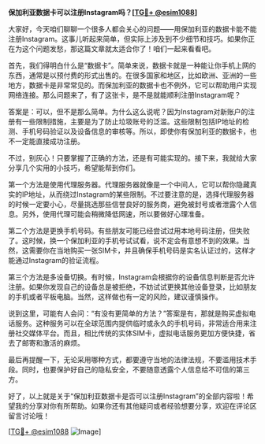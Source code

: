 **保加利亚数据卡可以注册Instagram吗？[[TG💪+ @esim1088](https://t.me/s/esim1088)]**

大家好，今天咱们聊聊一个很多人都会关心的问题——用保加利亚的数据卡能不能注册Instagram。这事儿听起来简单，但实际上涉及到不少细节和技巧。如果你正在为这个问题发愁，那这篇文章就太适合你了！咱们一起来看看吧。

首先，我们得明白什么是“数据卡”。简单来说，数据卡就是一种能让你手机上网的东西，通常是以预付费的形式出售的。在很多国家和地区，比如欧洲、亚洲的一些地方，数据卡是非常常见的。而保加利亚的数据卡也不例外，它可以帮助用户实现网络连接。那么问题来了，有了这张卡，是不是就能顺利注册Instagram呢？

答案是：可以，但不是那么简单。为什么这么说呢？因为Instagram对新账户的注册有一些限制措施，主要是为了防止垃圾账号的泛滥。这些限制包括IP地址的检测、手机号码验证以及设备信息的审核等。所以，即使你有保加利亚的数据卡，也不一定能直接成功注册。

不过，别灰心！只要掌握了正确的方法，还是有可能实现的。接下来，我就给大家分享几个实用的小技巧，希望能帮到你们。

第一个方法是使用代理服务器。代理服务器就像是一个中间人，它可以帮你隐藏真实的IP地址，从而绕过Instagram的某些限制。不过要注意的是，选择代理服务器的时候一定要小心，尽量挑选那些信誉良好的服务商，避免被封号或者泄露个人信息。另外，使用代理可能会稍微降低网速，所以要做好心理准备。

第二个方法是更换手机号码。有些朋友可能已经尝试过用本地号码注册，但失败了。这时候，换一个保加利亚的手机号试试看，说不定会有意想不到的效果。当然，这需要你在当地购买一张SIM卡，并且确保手机号码是实名认证过的，这样才能通过Instagram的验证流程。

第三个方法是多设备切换。有时候，Instagram会根据你的设备信息判断是否允许注册。如果你发现自己的设备总是被拒绝，不妨试试更换其他设备登录，比如朋友的手机或者平板电脑。当然，这样做也有一定的风险，建议谨慎操作。

说到这里，可能有人会问：“有没有更简单的方法？”答案是有，那就是购买虚拟电话服务。这种服务可以在全球范围内提供临时或永久的手机号码，非常适合用来注册社交媒体平台。而且，相比传统的实体SIM卡，虚拟电话服务更加方便快捷，省去了邮寄和激活的麻烦。

最后再提醒一下，无论采用哪种方式，都要遵守当地的法律法规，不要滥用技术手段。同时，也要保护好自己的隐私安全，不要随意透露个人信息给不可信的第三方。

好了，以上就是关于“保加利亚数据卡是否可以注册Instagram”的全部内容啦！希望我的分享对你有所帮助。如果你还有其他疑问或者经验想要分享，欢迎在评论区留言讨论哦！

[[TG💪+ @esim1088](https://t.me/s/esim1088) ![Image](https://i.postimg.cc/4NQfJmqS/Snipaste-2025-05-13-00-14-12.png)]
